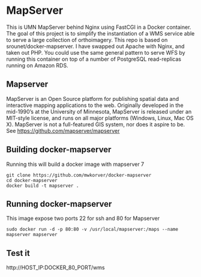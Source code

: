 # MapServer

This is UMN MapServer behind Nginx using FastCGI in a Docker container.
The goal of this project is to simplify the instantiation of a WMS service able to serve a large collection of orthoimagery. 
This repo is based on srounet/docker-mapserver. I have swapped out Apache with Nginx, and taken out PHP. You could use the same general pattern to serve WFS by running this container on top of a number of PostgreSQL read-replicas running on Amazon RDS.

## Mapserver

MapServer is an Open Source platform for publishing spatial data and interactive mapping applications to the web. Originally developed in the mid-1990’s at the University of Minnesota, MapServer is released under an MIT-style license, and runs on all major platforms (Windows, Linux, Mac OS X). MapServer is not a full-featured GIS system, nor does it aspire to be.
See https://github.com/mapserver/mapserver 

## Building docker-mapserver

Running this will build a docker image with mapserver 7

    git clone https://github.com/mwkorver/docker-mapserver
    cd docker-mapserver
    docker build -t mapserver .

## Running docker-mapserver

This image expose two ports 22 for ssh and 80 for Mapserver

    sudo docker run -d -p 80:80 -v /usr/local/mapserver:/maps --name mapserver mapserver

## Test it

http://HOST_IP:DOCKER_80_PORT/wms
